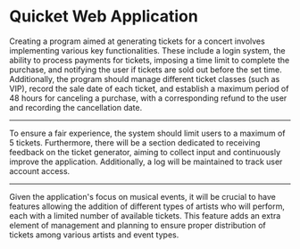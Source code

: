 #  Quicket Web Application


Creating a program aimed at generating tickets for a concert involves implementing various key functionalities. These include a login system, the ability to process payments for tickets, imposing a time limit to complete the purchase, and notifying the user if tickets are sold out before the set time. Additionally, the program should manage different ticket classes (such as VIP), record the sale date of each ticket, and establish a maximum period of 48 hours for canceling a purchase, with a corresponding refund to the user and recording the cancellation date.

---

To ensure a fair experience, the system should limit users to a maximum of 5 tickets. Furthermore, there will be a section dedicated to receiving feedback on the ticket generator, aiming to collect input and continuously improve the application. Additionally, a log will be maintained to track user account access.

---

Given the application's focus on musical events, it will be crucial to have features allowing the addition of different types of artists who will perform, each with a limited number of available tickets. This feature adds an extra element of management and planning to ensure proper distribution of tickets among various artists and event types.
